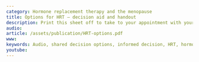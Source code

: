 ```yaml
---
category: Hormone replacement therapy and the menopause
title: Options for HRT – decision aid and handout
description: Print this sheet off to take to your appointment with your GP or practice nurse. The type of HRT that might suit you depends on whether you still have a uterus.
audio: 
article: /assets/publication/HRT-options.pdf
www: 
keywords: Audio, shared decision options, informed decision, HRT, hormone replacement therapy, flushes, sweats, hot flashes, vaginal dryness, urinary tract infections, incontinence, breast cancer, deep vein thrombosis, DVT, pulmonary embolism, PE, clot, pessary, patch, tablet, topical
youtube:
--- 
```

